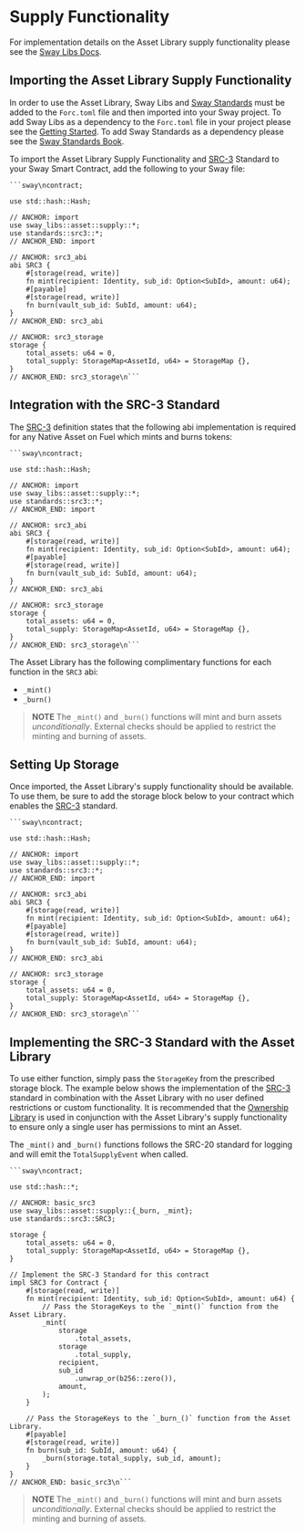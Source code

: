 # Supply Functionality

For implementation details on the Asset Library supply functionality please see the [Sway Libs Docs](https://fuellabs.github.io/sway-libs/master/sway_libs/asset/supply/index.html).

## Importing the Asset Library Supply Functionality

In order to use the Asset Library, Sway Libs and [Sway Standards](https://docs.fuel.network/docs/sway-standards/) must be added to the `Forc.toml` file and then imported into your Sway project. To add Sway Libs as a dependency to the `Forc.toml` file in your project please see the [Getting Started](../getting_started/index.md). To add Sway Standards as a dependency please see the [Sway Standards Book](https://docs.fuel.network/docs/sway-standards/#using-a-standard).

To import the Asset Library Supply Functionality and [SRC-3](https://docs.fuel.network/docs/sway-standards/src-3-minting-and-burning/) Standard to your Sway Smart Contract, add the following to your Sway file:

```sway
```sway\ncontract;

use std::hash::Hash;

// ANCHOR: import
use sway_libs::asset::supply::*;
use standards::src3::*;
// ANCHOR_END: import

// ANCHOR: src3_abi
abi SRC3 {
    #[storage(read, write)]
    fn mint(recipient: Identity, sub_id: Option<SubId>, amount: u64);
    #[payable]
    #[storage(read, write)]
    fn burn(vault_sub_id: SubId, amount: u64);
}
// ANCHOR_END: src3_abi

// ANCHOR: src3_storage
storage {
    total_assets: u64 = 0,
    total_supply: StorageMap<AssetId, u64> = StorageMap {},
}
// ANCHOR_END: src3_storage\n```
```

## Integration with the SRC-3 Standard

The [SRC-3](https://docs.fuel.network/docs/sway-standards/src-3-minting-and-burning/) definition states that the following abi implementation is required for any Native Asset on Fuel which mints and burns tokens:

```sway
```sway\ncontract;

use std::hash::Hash;

// ANCHOR: import
use sway_libs::asset::supply::*;
use standards::src3::*;
// ANCHOR_END: import

// ANCHOR: src3_abi
abi SRC3 {
    #[storage(read, write)]
    fn mint(recipient: Identity, sub_id: Option<SubId>, amount: u64);
    #[payable]
    #[storage(read, write)]
    fn burn(vault_sub_id: SubId, amount: u64);
}
// ANCHOR_END: src3_abi

// ANCHOR: src3_storage
storage {
    total_assets: u64 = 0,
    total_supply: StorageMap<AssetId, u64> = StorageMap {},
}
// ANCHOR_END: src3_storage\n```
```

The Asset Library has the following complimentary functions for each function in the `SRC3` abi:

- `_mint()`
- `_burn()`

> **NOTE** The `_mint()` and `_burn()` functions will mint and burn assets *unconditionally*. External checks should be applied to restrict the minting and burning of assets.

## Setting Up Storage

Once imported, the Asset Library's supply functionality should be available. To use them, be sure to add the storage block below to your contract which enables the [SRC-3](https://docs.fuel.network/docs/sway-standards/src-3-minting-and-burning/) standard.

```sway
```sway\ncontract;

use std::hash::Hash;

// ANCHOR: import
use sway_libs::asset::supply::*;
use standards::src3::*;
// ANCHOR_END: import

// ANCHOR: src3_abi
abi SRC3 {
    #[storage(read, write)]
    fn mint(recipient: Identity, sub_id: Option<SubId>, amount: u64);
    #[payable]
    #[storage(read, write)]
    fn burn(vault_sub_id: SubId, amount: u64);
}
// ANCHOR_END: src3_abi

// ANCHOR: src3_storage
storage {
    total_assets: u64 = 0,
    total_supply: StorageMap<AssetId, u64> = StorageMap {},
}
// ANCHOR_END: src3_storage\n```
```

## Implementing the SRC-3 Standard with the Asset Library

To use either function, simply pass the `StorageKey` from the prescribed storage block. The example below shows the implementation of the [SRC-3](https://docs.fuel.network/docs/sway-standards/src-3-minting-and-burning/) standard in combination with the Asset Library with no user defined restrictions or custom functionality. It is recommended that the [Ownership Library](../ownership/index.md) is used in conjunction with the Asset Library's supply functionality to ensure only a single user has permissions to mint an Asset.

The `_mint()` and `_burn()` functions follows the SRC-20 standard for logging and will emit the `TotalSupplyEvent` when called.

```sway
```sway\ncontract;

use std::hash::*;

// ANCHOR: basic_src3
use sway_libs::asset::supply::{_burn, _mint};
use standards::src3::SRC3;

storage {
    total_assets: u64 = 0,
    total_supply: StorageMap<AssetId, u64> = StorageMap {},
}

// Implement the SRC-3 Standard for this contract
impl SRC3 for Contract {
    #[storage(read, write)]
    fn mint(recipient: Identity, sub_id: Option<SubId>, amount: u64) {
        // Pass the StorageKeys to the `_mint()` function from the Asset Library.
        _mint(
            storage
                .total_assets,
            storage
                .total_supply,
            recipient,
            sub_id
                .unwrap_or(b256::zero()),
            amount,
        );
    }

    // Pass the StorageKeys to the `_burn_()` function from the Asset Library.
    #[payable]
    #[storage(read, write)]
    fn burn(sub_id: SubId, amount: u64) {
        _burn(storage.total_supply, sub_id, amount);
    }
}
// ANCHOR_END: basic_src3\n```
```

> **NOTE** The `_mint()` and `_burn()` functions will mint and burn assets *unconditionally*. External checks should be applied to restrict the minting and burning of assets.
